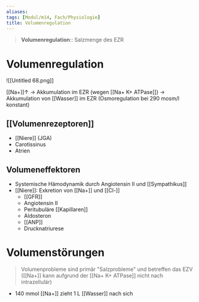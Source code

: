 ```yaml
---
aliases: 
tags: [Modul/m14, Fach/Physiologie]
title: Volumenregulation
---
```


> **Volumenregulation**:: Salzmenge des EZR

# Volumenregulation

![[Untitled 68.png]]

[[Na+]]↑ → Akkumulation im EZR (wegen [[Na+ K+ ATPase]]) → Akkumulation von [[Wasser]] im EZR (Osmoregulation bei 290 mosm/l konstant)

## [[Volumenrezeptoren]]
- [[Niere]] (JGA)
- Carotissinus
- Atrien
## Volumeneffektoren
- Systemische Hämodynamik durch Angiotensin II und [[Sympathikus]]
- [[Niere]]: Exkretion von [[Na+]] und [[Cl-]]
	- [[GFR]]
	- Angiotensin II
	- Peritubuläre [[Kapillaren]]
	- Aldosteron
	- [[ANP]]
	- Drucknatriurese


# Volumenstörungen
> Volumenprobleme sind primär "Salzprobleme" und betreffen das EZV ([[Na+]] kann aufgrund der [[Na+ K+ ATPase]] nicht nach intrazellulär)

- 140 mmol [[Na+]] zieht 1 L [[Wasser]] nach sich

